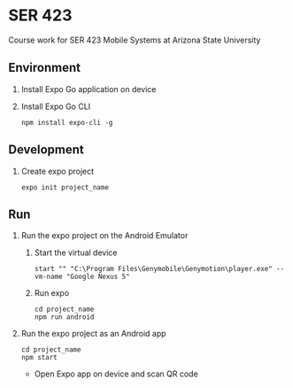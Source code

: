 # SER 423

Course work for SER 423 Mobile Systems at Arizona State University

## Environment

1. Install Expo Go application on device
1. Install Expo Go CLI

    ```shell
    npm install expo-cli -g
    ```

## Development

1. Create expo project

    ```shell
    expo init project_name
    ```

## Run

1. Run the expo project on the Android Emulator

    1. Start the virtual device

        ```shell
        start "" "C:\Program Files\Genymobile\Genymotion\player.exe" --vm-name "Google Nexus 5"
        ```

    1. Run expo

        ```shell
        cd project_name
        npm run android
        ```

1. Run the expo project as an Android app

    ```shell
    cd project_name
    npm start
    ```

    - Open Expo app on device and scan QR code


